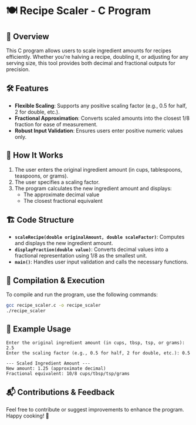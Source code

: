 # 🍽 Recipe Scaler - C Program

## 🚀 Overview
This C program allows users to scale ingredient amounts for recipes efficiently. Whether you're halving a recipe, doubling it, or adjusting for any serving size, this tool provides both decimal and fractional outputs for precision.

## 🛠 Features
- **Flexible Scaling**: Supports any positive scaling factor (e.g., 0.5 for half, 2 for double, etc.).
- **Fractional Approximation**: Converts scaled amounts into the closest 1/8 fraction for ease of measurement.
- **Robust Input Validation**: Ensures users enter positive numeric values only.

## 📜 How It Works
1. The user enters the original ingredient amount (in cups, tablespoons, teaspoons, or grams).
2. The user specifies a scaling factor.
3. The program calculates the new ingredient amount and displays:
   - The approximate decimal value
   - The closest fractional equivalent

## 🏗 Code Structure
- **`scaleRecipe(double originalAmount, double scaleFactor)`**: Computes and displays the new ingredient amount.
- **`displayFraction(double value)`**: Converts decimal values into a fractional representation using 1/8 as the smallest unit.
- **`main()`**: Handles user input validation and calls the necessary functions.

## 🔧 Compilation & Execution
To compile and run the program, use the following commands:
```bash
gcc recipe_scaler.c -o recipe_scaler
./recipe_scaler
```

## 🎯 Example Usage
```
Enter the original ingredient amount (in cups, tbsp, tsp, or grams): 2.5
Enter the scaling factor (e.g., 0.5 for half, 2 for double, etc.): 0.5

--- Scaled Ingredient Amount ---
New amount: 1.25 (approximate decimal)
Fractional equivalent: 10/8 cups/tbsp/tsp/grams
```

## 📬 Contributions & Feedback
Feel free to contribute or suggest improvements to enhance the program. Happy cooking! 🍳

